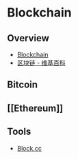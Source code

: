 # Blockchain

## Overview

- [Blockchain](https://www.blockchain.com/)
- [区块链 - 维基百科](https://zh.wikipedia.org/wiki/%E5%8C%BA%E5%9D%97%E9%93%BE)

## Bitcoin

## [[Ethereum]]

## Tools

- [Block.cc](https://block.cc/)
